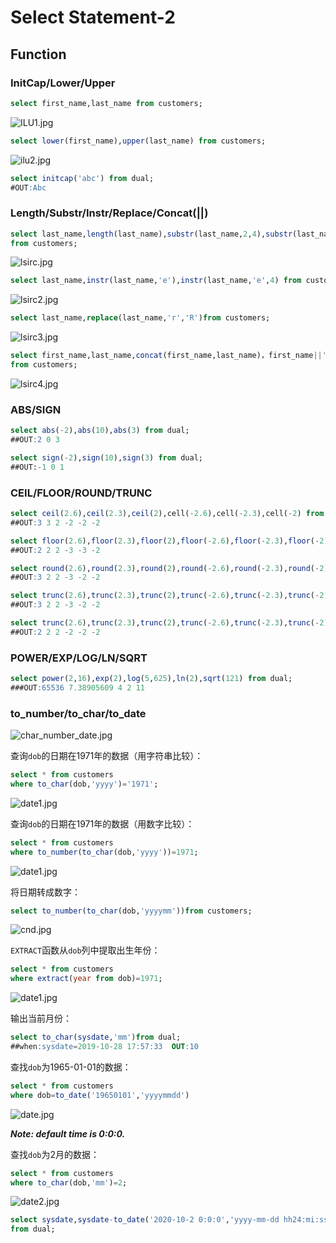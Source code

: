 # Select Statement-2

## Function
### InitCap/Lower/Upper
```SQL
select first_name,last_name from customers;
```
![ILU1.jpg](ILU1.jpg)
```SQL
select lower(first_name),upper(last_name) from customers;
```
![ilu2.jpg](ilu2.jpg)
```SQL
select initcap('abc') from dual;
#OUT:Abc
```
###  Length/Substr/Instr/Replace/Concat(||)
```SQL
select last_name,length(last_name),substr(last_name,2,4),substr(last_name,3) 
from customers;
```
![lsirc.jpg](lsirc.jpg)
```SQL
select last_name,instr(last_name,'e'),instr(last_name,'e',4) from customers;
```
![lsirc2.jpg](lsirc2.jpg)
```SQL
select last_name,replace(last_name,'r','R')from customers;
```
![lsirc3.jpg](lsirc3.jpg)
```SQL
select first_name,last_name,concat(first_name,last_name)，first_name||' '||last_name 
from customers;
```
![lsirc4.jpg](lsirc4.jpg)
### ABS/SIGN
```SQL
select abs(-2),abs(10),abs(3) from dual;
##OUT:2 0 3

select sign(-2),sign(10),sign(3) from dual;
##OUT:-1 0 1
```
### CEIL/FLOOR/ROUND/TRUNC
```SQL
select ceil(2.6),ceil(2.3),ceil(2),cell(-2.6),cell(-2.3),cell(-2) from dual;
##OUT:3 3 2 -2 -2 -2

select floor(2.6),floor(2.3),floor(2),floor(-2.6),floor(-2.3),floor(-2) from dual;
##OUT:2 2 2 -3 -3 -2

select round(2.6),round(2.3),round(2),round(-2.6),round(-2.3),round(-2) from dual;
##OUT:3 2 2 -3 -2 -2

select trunc(2.6),trunc(2.3),trunc(2),trunc(-2.6),trunc(-2.3),trunc(-2) from dual;
##OUT:3 2 2 -3 -2 -2

select trunc(2.6),trunc(2.3),trunc(2),trunc(-2.6),trunc(-2.3),trunc(-2) from dual;
##OUT:2 2 2 -2 -2 -2
```

### POWER/EXP/LOG/LN/SQRT
```SQL
select power(2,16),exp(2),log(5,625),ln(2),sqrt(121) from dual;
###OUT:65536 7.38905609 4 2 11
```
### to_number/to_char/to_date
![char_number_date.jpg](char_number_date.jpg)

查询`dob`的日期在1971年的数据（用字符串比较）：
```SQL
select * from customers
where to_char(dob,'yyyy')='1971';
```
![date1.jpg](date1.jpg)

查询`dob`的日期在1971年的数据（用数字比较）：
```SQL
select * from customers
where to_number(to_char(dob,'yyyy'))=1971;
```
![date1.jpg](date1.jpg)

将日期转成数字：
```SQL
select to_number(to_char(dob,'yyyymm'))from customers;
```
![cnd.jpg](cnd.jpg)

`EXTRACT`函数从`dob`列中提取出生年份：
```SQL
select * from customers
where extract(year from dob)=1971;
```
![date1.jpg](date1.jpg)

输出当前月份：
```SQL
select to_char(sysdate,'mm')from dual;
##when:sysdate=2019-10-28 17:57:33  OUT:10
```

查找`dob`为1965-01-01的数据：
```SQL
select * from customers
where dob=to_date('19650101','yyyymmdd')
```
![date.jpg](date.jpg)

**_Note: default time is 0:0:0._**

查找`dob`为2月的数据：
```SQL
select * from customers
where to_char(dob,'mm')=2;
```
![date2.jpg](date2.jpg)

```SQL
select sysdate,sysdate-to_date('2020-10-2 0:0:0','yyyy-mm-dd hh24:mi:ss') Duartion
from dual;
```

